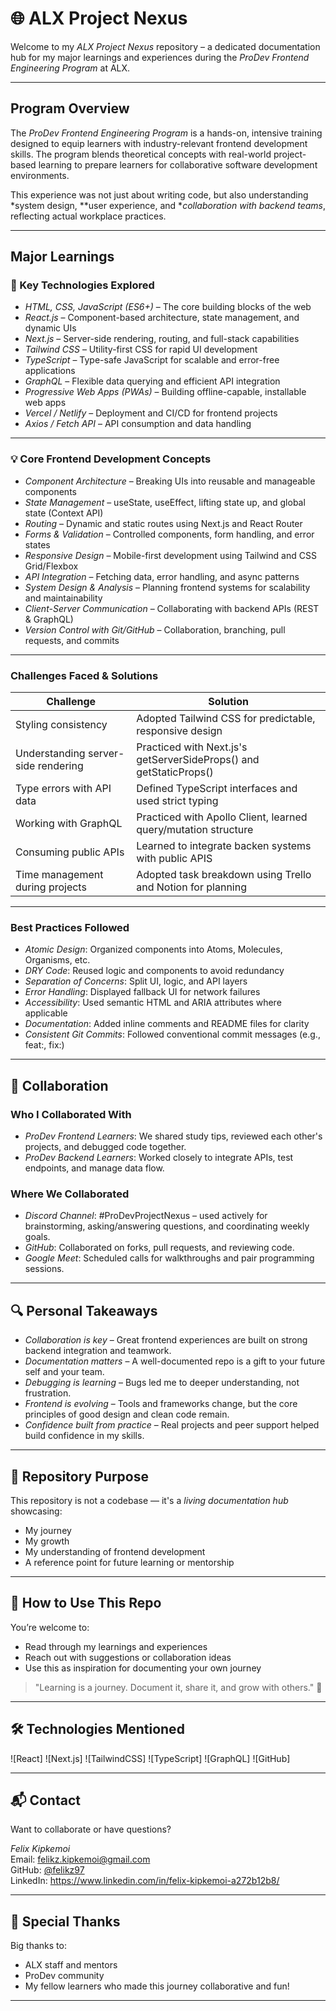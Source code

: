 # 🌐 ALX Project Nexus

Welcome to my *ALX Project Nexus* repository – a dedicated documentation hub for my major learnings and experiences during the *ProDev Frontend Engineering Program* at ALX.

---

##  Program Overview

The *ProDev Frontend Engineering Program* is a hands-on, intensive training designed to equip learners with industry-relevant frontend development skills. The program blends theoretical concepts with real-world project-based learning to prepare learners for collaborative software development environments.

This experience was not just about writing code, but also understanding *system design, **user experience, and **collaboration with backend teams*, reflecting actual workplace practices.

---

##  Major Learnings

### 🔧 Key Technologies Explored

- *HTML, CSS, JavaScript (ES6+)* – The core building blocks of the web
- *React.js* – Component-based architecture, state management, and dynamic UIs
- *Next.js* – Server-side rendering, routing, and full-stack capabilities
- *Tailwind CSS* – Utility-first CSS for rapid UI development
- *TypeScript* – Type-safe JavaScript for scalable and error-free applications
- *GraphQL* – Flexible data querying and efficient API integration
- *Progressive Web Apps (PWAs)* – Building offline-capable, installable web apps
- *Vercel / Netlify* – Deployment and CI/CD for frontend projects
- *Axios / Fetch API* – API consumption and data handling

---

### 💡 Core Frontend Development Concepts

- *Component Architecture* – Breaking UIs into reusable and manageable components
- *State Management* – useState, useEffect, lifting state up, and global state (Context API)
- *Routing* – Dynamic and static routes using Next.js and React Router
- *Forms & Validation* – Controlled components, form handling, and error states
- *Responsive Design* – Mobile-first development using Tailwind and CSS Grid/Flexbox
- *API Integration* – Fetching data, error handling, and async patterns
- *System Design & Analysis* – Planning frontend systems for scalability and maintainability
- *Client-Server Communication* – Collaborating with backend APIs (REST & GraphQL)
- *Version Control with Git/GitHub* – Collaboration, branching, pull requests, and commits

---

###  Challenges Faced & Solutions

| Challenge | Solution |
|----------|----------|
| Styling consistency | Adopted Tailwind CSS for predictable, responsive design |
| Understanding server-side rendering | Practiced with Next.js's getServerSideProps() and getStaticProps() |
| Type errors with API data | Defined TypeScript interfaces and used strict typing |
| Working with GraphQL | Practiced with Apollo Client, learned query/mutation structure |
| Consuming public APIs | Learned to integrate backen systems with public APIS |
| Time management during projects | Adopted task breakdown using Trello and Notion for planning |

---

### Best Practices Followed

- *Atomic Design*: Organized components into Atoms, Molecules, Organisms, etc.
- *DRY Code*: Reused logic and components to avoid redundancy
- *Separation of Concerns*: Split UI, logic, and API layers
- *Error Handling*: Displayed fallback UI for network failures
- *Accessibility*: Used semantic HTML and ARIA attributes where applicable
- *Documentation*: Added inline comments and README files for clarity
- *Consistent Git Commits*: Followed conventional commit messages (e.g., feat:, fix:)

---

## 🤝 Collaboration

### Who I Collaborated With

- *ProDev Frontend Learners*: We shared study tips, reviewed each other's projects, and debugged code together.
- *ProDev Backend Learners*: Worked closely to integrate APIs, test endpoints, and manage data flow.

### Where We Collaborated

- *Discord Channel*: #ProDevProjectNexus – used actively for brainstorming, asking/answering questions, and coordinating weekly goals.
- *GitHub*: Collaborated on forks, pull requests, and reviewing code.
- *Google Meet*: Scheduled calls for walkthroughs and pair programming sessions.

---

## 🔍 Personal Takeaways

- *Collaboration is key* – Great frontend experiences are built on strong backend integration and teamwork.
- *Documentation matters* – A well-documented repo is a gift to your future self and your team.
- *Debugging is learning* – Bugs led me to deeper understanding, not frustration.
- *Frontend is evolving* – Tools and frameworks change, but the core principles of good design and clean code remain.
- *Confidence built from practice* – Real projects and peer support helped build confidence in my skills.

---

## 📌 Repository Purpose

This repository is not a codebase — it's a *living documentation hub* showcasing:
- My journey
- My growth
- My understanding of frontend development
- A reference point for future learning or mentorship

---

## 📂 How to Use This Repo

You’re welcome to:
- Read through my learnings and experiences
- Reach out with suggestions or collaboration ideas
- Use this as inspiration for documenting your own journey

> "Learning is a journey. Document it, share it, and grow with others." 🚀

---

## 🛠 Technologies Mentioned

![React]
![Next.js]
![TailwindCSS]
![TypeScript]
![GraphQL]
![GitHub]

---

## 📬 Contact

Want to collaborate or have questions?

*Felix Kipkemoi*  
Email: felikz.kipkemoi@gmail.com  
GitHub: [@felikz97](https://github.com/felikz97)  
LinkedIn: https://www.linkedin.com/in/felix-kipkemoi-a272b12b8/

---

## 🧠 Special Thanks

Big thanks to:
- ALX staff and mentors
- ProDev community
- My fellow learners who made this journey collaborative and fun!

---